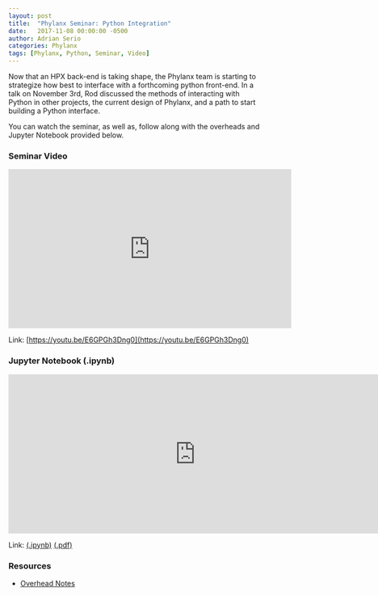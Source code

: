 ```yaml
---
layout: post
title:  "Phylanx Seminar: Python Integration"
date:   2017-11-08 00:00:00 -0500
author: Adrian Serio
categories: Phylanx
tags: [Phylanx, Python, Seminar, Video]
---
```

Now that an HPX back-end is taking shape, the Phylanx team is starting to strategize how best to interface with a forthcoming python front-end. In a talk on November 3rd, Rod discussed the methods of interacting with Python in other projects, the current design of Phylanx, and a path to start building a Python interface.

You can watch the seminar, as well as, follow along with the overheads and Jupyter Notebook provided below.

### Seminar Video

<iframe width="560" height="315" src="https://www.youtube-nocookie.com/embed/E6GPGh3Dng0?rel=0" frameborder="0" allowfullscreen></iframe>

Link: [https://youtu.be/E6GPGh3Dng0](https://youtu.be/E6GPGh3Dng0)

### Jupyter Notebook (.ipynb)

<iframe width="740" height="315" src="https://nbviewer.jupyter.org/urls/phylanx.prs.am/assets/seminars/11.03.17_python_integration/phylanx_python_frontend_example.ipynb" frameborder="0" allowfullscreen></iframe>

Link: [(.ipynb)](/assets/seminars/11.03.17_python_integration/phylanx_python_frontend_example.ipynb) [(.pdf)](/assets/seminars/11.03.17_python_integration/phylanx_python_frontend_example.pdf)

### Resources

* [Overhead Notes](/assets/seminars/11.03.17_python_integration/phylanx_seminar_slides_11.03.17.pdf)
